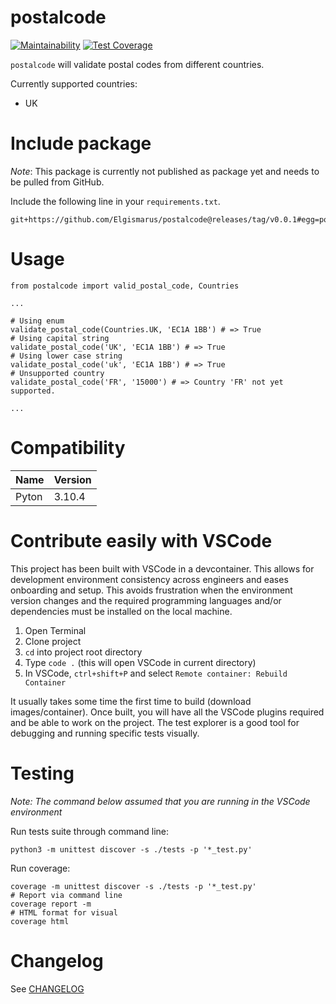 # postalcode

[![Maintainability](https://api.codeclimate.com/v1/badges/489251733058eadc3d34/maintainability)](https://codeclimate.com/github/Elgismarus/postalcode/maintainability) [![Test Coverage](https://api.codeclimate.com/v1/badges/489251733058eadc3d34/test_coverage)](https://codeclimate.com/github/Elgismarus/postalcode/test_coverage)

`postalcode` will validate postal codes from different countries.

Currently supported countries:
- UK

# Include package
_Note_: This package is currently not published as package yet and needs to be pulled from GitHub.

Include the following line in your `requirements.txt`.

```
git+https://github.com/Elgismarus/postalcode@releases/tag/v0.0.1#egg=postalcode
```

# Usage
```
from postalcode import valid_postal_code, Countries

...

# Using enum
validate_postal_code(Countries.UK, 'EC1A 1BB') # => True
# Using capital string
validate_postal_code('UK', 'EC1A 1BB') # => True
# Using lower case string
validate_postal_code('uk', 'EC1A 1BB') # => True
# Unsupported country
validate_postal_code('FR', '15000') # => Country 'FR' not yet supported.

...
```

# Compatibility
| Name | Version |
| --- | --- |
| Pyton | 3.10.4 |

# Contribute easily with VSCode
This project has been built with VSCode in a devcontainer. This allows for development environment consistency across engineers and eases onboarding and setup. This avoids frustration when the environment version changes and the required programming languages and/or dependencies must be installed on the local machine.

1. Open Terminal
1. Clone project
1. `cd` into project root directory
1. Type `code .` (this will open VSCode in current directory)
1. In VSCode, `ctrl+shift+P` and select `Remote container: Rebuild Container`

It usually takes some time the first time to build (download images/container). Once built, you will have all the VSCode plugins required and be able to work on the project. The test explorer is a good tool for debugging and running specific tests visually.

# Testing
_Note: The command below assumed that you are running in the VSCode environment_

Run tests suite through command line:
```
python3 -m unittest discover -s ./tests -p '*_test.py'
```

Run coverage:
```
coverage -m unittest discover -s ./tests -p '*_test.py'
# Report via command line
coverage report -m
# HTML format for visual
coverage html
```

# Changelog
See [CHANGELOG](CHANGELOG.md)
